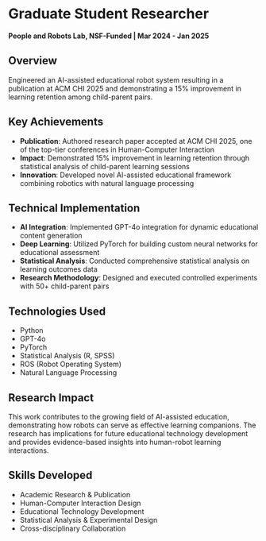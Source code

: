 # Graduate Student Researcher
**People and Robots Lab, NSF-Funded | Mar 2024 - Jan 2025**

## Overview
Engineered an AI-assisted educational robot system resulting in a publication at ACM CHI 2025 and demonstrating a 15% improvement in learning retention among child-parent pairs.

## Key Achievements
- **Publication**: Authored research paper accepted at ACM CHI 2025, one of the top-tier conferences in Human-Computer Interaction
- **Impact**: Demonstrated 15% improvement in learning retention through statistical analysis of child-parent learning sessions
- **Innovation**: Developed novel AI-assisted educational framework combining robotics with natural language processing

## Technical Implementation
- **AI Integration**: Implemented GPT-4o integration for dynamic educational content generation
- **Deep Learning**: Utilized PyTorch for building custom neural networks for educational assessment
- **Statistical Analysis**: Conducted comprehensive statistical analysis on learning outcomes data
- **Research Methodology**: Designed and executed controlled experiments with 50+ child-parent pairs

## Technologies Used
- Python
- GPT-4o
- PyTorch  
- Statistical Analysis (R, SPSS)
- ROS (Robot Operating System)
- Natural Language Processing

## Research Impact
This work contributes to the growing field of AI-assisted education, demonstrating how robots can serve as effective learning companions. The research has implications for future educational technology development and provides evidence-based insights into human-robot learning interactions.

## Skills Developed
- Academic Research & Publication
- Human-Computer Interaction Design
- Educational Technology Development
- Statistical Analysis & Experimental Design
- Cross-disciplinary Collaboration